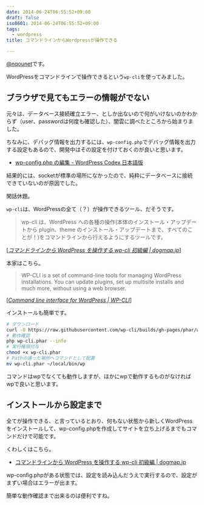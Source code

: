 ```yaml
---
date: 2014-06-24T06:55:52+09:00
draft: false
iso8601: 2014-06-24T06:55:52+09:00
tags:
  - wordpress
title: コマンドラインからWordpressが操作できる

---
```


<p><a href="https://twitter.com/nqounet">@nqounet</a>です。</p>

<p>WordPressをコマンドラインで操作できるという<code>wp-cli</code>を使ってみました。</p>



<h2>ブラウザで見てもエラーの情報がでない</h2>

<p>元々は、データベース接続確立エラー、としか出ないので何がいけないのかわからず（user、passwordは何度も確認した）、闇雲に調べたところから始まりました。</p>

<p>ちなみに、デバッグ情報を出力するには、<code>wp-config.php</code>でデバッグ情報を出力する設定もあるので、開発中はその設定を付けておくのが良いと思います。</p>

<ul>
<li><a href="http://wpdocs.sourceforge.jp/wp-config.php_%E3%81%AE%E7%B7%A8%E9%9B%86#.E3.83.87.E3.83.90.E3.83.83.E3.82.B0">wp-config.php の編集 - WordPress Codex 日本語版</a></li>
</ul>

<p>結果的には、socketが標準の場所になかったので、純粋にデータベースに接続できていないのが原因でした。</p>

<p>閑話休題。</p>

<p><code>wp-cli</code>は、WordPressの全て（？）が操作できるツール、だそうです。</p>

<blockquote cite="http://dogmap.jp/2013/09/12/wp-cli/" title="コマンドラインから WordPress を操作する wp-cli 初級編 | dogmap.jp" class="blockquote"><p>wp-cli は、WordPress への各種の操作(本体のインストール・アップデートから plugin、theme のインストール・アップデートまで、すべてのことが！)をコマンドラインから行えるようにするツールです。

</p></blockquote>

<div class="cite">[<cite><a href="http://dogmap.jp/2013/09/12/wp-cli/">コマンドラインから WordPress を操作する wp-cli 初級編 | dogmap.jp</a></cite>]</div>

<p>本家はこちら。</p>

<blockquote cite="http://wp-cli.org/" title="Command line interface for WordPress | WP-CLI" class="blockquote"><p>WP-CLI is a set of command-line tools for managing WordPress installations. You can update plugins, set up multisite installs and much more, without using a web browser.

</p></blockquote>

<div class="cite">[<cite><a href="http://wp-cli.org/">Command line interface for WordPress | WP-CLI</a></cite>]</div>

<p>インストールも簡単です。</p>

```bash
# ダウンロード
curl -O https://raw.githubusercontent.com/wp-cli/builds/gh-pages/phar/wp-cli.phar
# 動作確認
php wp-cli.phar --info
# 実行権限付与
chmod +x wp-cli.phar
# Pathの通った場所へコマンドとして配置
mv wp-cli.phar ~/local/bin/wp
```

<p>コマンドはwpでなくても動作しますが、ほかにwpで動作するものがなければwpで良いと思います。</p>

<h2>インストールから設定まで</h2>

<p>全てが操作できる、と言っているとおり、何もない状態から新しくWordPressをインストールして、wp-config.phpを作成してサイトを立ち上げるまでもコマンドだけで可能です。</p>

<p>くわしくはこちら。</p>

<ul>
<li><a href="http://dogmap.jp/2013/09/12/wp-cli/">コマンドラインから WordPress を操作する wp-cli 初級編 | dogmap.jp</a></li>
</ul>

<p>wp-config.phpがある状態では、設定を読み込んだうえで実行するので、設定がまずい場合はエラーが出ます。</p>

<p>簡単な動作確認まで出来るのは便利ですね。</p>
    	